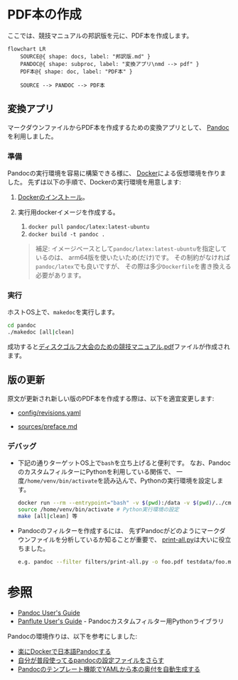 # PDF本の作成

ここでは、競技マニュアルの邦訳版を元に、PDF本を作成します。

```mermaid
flowchart LR
    SOURCE@{ shape: docs, label: "邦訳版.md" }
    PANDOC@{ shape: subproc, label: "変換アプリ\nmd --> pdf" }
    PDF本@{ shape: doc, label: "PDF本" }

    SOURCE --> PANDOC --> PDF本
```

## 変換アプリ

マークダウンファイルからPDF本を作成するための変換アプリとして、
[Pandoc](https://ja.wikipedia.org/wiki/Pandoc)を利用しました。


### 準備

Pandocの実行環境を容易に構築できる様に、
[Docker](https://www.docker.com)による仮想環境を作りました。
先ずは以下の手順で、Dockerの実行環境を用意します:

1. [Dockerのインストール](https://docs.docker.com/engine/install/)。
1. 実行用dockerイメージを作成する。
    1. `docker pull pandoc/latex:latest-ubuntu`
    1. `docker build -t pandoc .`

    > 補足: イメージベースとして`pandoc/latex:latest-ubuntu`を指定しているのは、
    arm64版を使いたいため(だけ)です。
    その制約がなければ`pandoc/latex`でも良いですが、
    その際は多少`Dockerfile`を書き換える必要があります。

### 実行

ホストOS上で、`makedoc`を実行します。

```sh
cd pandoc
./makedoc [all|clean]
```

成功すると[ディスクゴルフ大会のための競技マニュアル.pdf](ディスクゴルフ大会のための競技マニュアル.pdf)ファイルが作成されます。


## 版の更新

原文が更新され新しい版のPDF本を作成する際は、以下を適宜変更します:

* [config/revisions.yaml](config/revisions.yaml)

* [sources/preface.md](sources/preface.md)

### デバッグ

* 下記の通りターゲットOS上で`bash`を立ち上げると便利です。
なお、PandocのカスタムフィルターにPythonを利用している関係で、
一度`/home/venv/bin/activate`を読み込んで、Pythonの実行環境を設定します。

    ```sh
    docker run --rm --entrypoint="bash" -v $(pwd):/data -v $(pwd)/../cm:/source -it pandoc
    source /home/venv/bin/activate # Python実行環境の設定
    make [all|clean] 等
    ```

* Pandocのフィルターを作成するには、
先ずPandocがどのようにマークダウンファイルを分析しているか知ることが重要で、
[print-all.py](filters/print-all.py)は大いに役立ちました。

    ```sh
    e.g. pandoc --filter filters/print-all.py -o foo.pdf testdata/foo.md
    ```

# 参照

* [Pandoc User's Guide](https://pandoc.org/MANUAL.html)
* [Panflute User's Guide](https://scorreia.com/software/panflute/guide.html) - Pandocカスタムフィルター用Pythonライブラリ

Pandocの環境作りは、以下を参考にしました:

* [楽にDockerで日本語Pandocする](https://qiita.com/kojix2/items/1d2db46858ce202628d2)
* [自分が普段使ってるpandocの設定ファイルをさらす](https://zenn.dev/t4aru/articles/d6e23e4407c605)
* [Pandocのテンプレート機能でYAMLから本の奥付を自動生成する](https://qiita.com/sky_y/items/47da01623f50380c2023)
